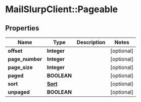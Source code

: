 # MailSlurpClient::Pageable

## Properties
Name | Type | Description | Notes
------------ | ------------- | ------------- | -------------
**offset** | **Integer** |  | [optional] 
**page_number** | **Integer** |  | [optional] 
**page_size** | **Integer** |  | [optional] 
**paged** | **BOOLEAN** |  | [optional] 
**sort** | [**Sort**](Sort.md) |  | [optional] 
**unpaged** | **BOOLEAN** |  | [optional] 


